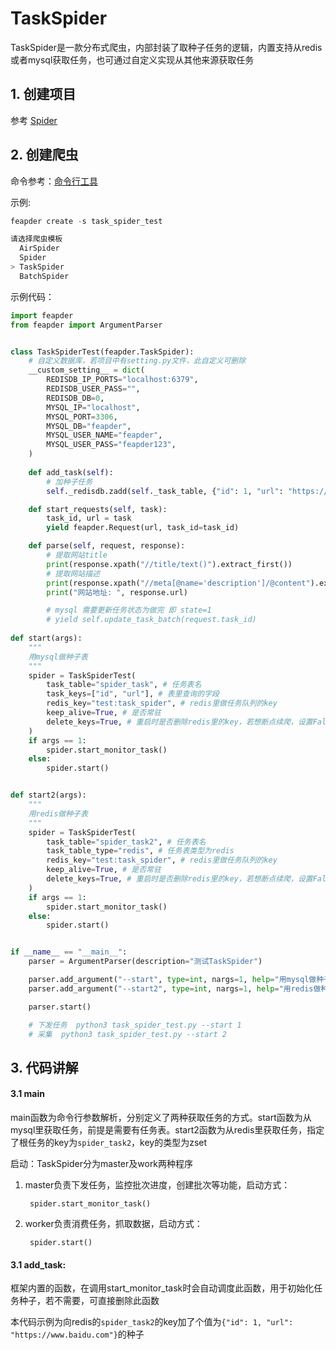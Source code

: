 # TaskSpider

TaskSpider是一款分布式爬虫，内部封装了取种子任务的逻辑，内置支持从redis或者mysql获取任务，也可通过自定义实现从其他来源获取任务

## 1. 创建项目

参考 [Spider](usage/Spider?id=_1-创建项目)

## 2. 创建爬虫

命令参考：[命令行工具](command/cmdline.md?id=_2-创建爬虫)

示例:

```python
feapder create -s task_spider_test

请选择爬虫模板
  AirSpider
  Spider
> TaskSpider
  BatchSpider
```

示例代码：

```python
import feapder
from feapder import ArgumentParser


class TaskSpiderTest(feapder.TaskSpider):
    # 自定义数据库，若项目中有setting.py文件，此自定义可删除
    __custom_setting__ = dict(
        REDISDB_IP_PORTS="localhost:6379",
        REDISDB_USER_PASS="",
        REDISDB_DB=0,
        MYSQL_IP="localhost",
        MYSQL_PORT=3306,
        MYSQL_DB="feapder",
        MYSQL_USER_NAME="feapder",
        MYSQL_USER_PASS="feapder123",
    )
    
    def add_task(self):
        # 加种子任务
        self._redisdb.zadd(self._task_table, {"id": 1, "url": "https://www.baidu.com"})

    def start_requests(self, task):
        task_id, url = task
        yield feapder.Request(url, task_id=task_id)

    def parse(self, request, response):
        # 提取网站title
        print(response.xpath("//title/text()").extract_first())
        # 提取网站描述
        print(response.xpath("//meta[@name='description']/@content").extract_first())
        print("网站地址: ", response.url)

        # mysql 需要更新任务状态为做完 即 state=1
        # yield self.update_task_batch(request.task_id)
        
def start(args):
    """
    用mysql做种子表
    """
    spider = TaskSpiderTest(
        task_table="spider_task", # 任务表名
        task_keys=["id", "url"], # 表里查询的字段
        redis_key="test:task_spider", # redis里做任务队列的key
        keep_alive=True, # 是否常驻
        delete_keys=True, # 重启时是否删除redis里的key，若想断点续爬，设置False
    )
    if args == 1:
        spider.start_monitor_task()
    else:
        spider.start()


def start2(args):
    """
    用redis做种子表
    """
    spider = TaskSpiderTest(
        task_table="spider_task2", # 任务表名
        task_table_type="redis", # 任务表类型为redis
        redis_key="test:task_spider", # redis里做任务队列的key
        keep_alive=True, # 是否常驻
        delete_keys=True, # 重启时是否删除redis里的key，若想断点续爬，设置False
    )
    if args == 1:
        spider.start_monitor_task()
    else:
        spider.start()


if __name__ == "__main__":
    parser = ArgumentParser(description="测试TaskSpider")

    parser.add_argument("--start", type=int, nargs=1, help="用mysql做种子表 (1|2）", function=start)
    parser.add_argument("--start2", type=int, nargs=1, help="用redis做种子表 (1|2）", function=start2)

    parser.start()

    # 下发任务  python3 task_spider_test.py --start 1
    # 采集  python3 task_spider_test.py --start 2
```

## 3. 代码讲解

#### 3.1 main

main函数为命令行参数解析，分别定义了两种获取任务的方式。start函数为从mysql里获取任务，前提是需要有任务表。start2函数为从redis里获取任务，指定了根任务的key为`spider_task2`，key的类型为zset

启动：TaskSpider分为master及work两种程序

1. master负责下发任务，监控批次进度，创建批次等功能，启动方式：

        spider.start_monitor_task()

2. worker负责消费任务，抓取数据，启动方式：

        spider.start()

#### 3.1 add_task: 

框架内置的函数，在调用start_monitor_task时会自动调度此函数，用于初始化任务种子，若不需要，可直接删除此函数

本代码示例为向redis的`spider_task2`的key加了个值为`{"id": 1, "url": "https://www.baidu.com"}`的种子




